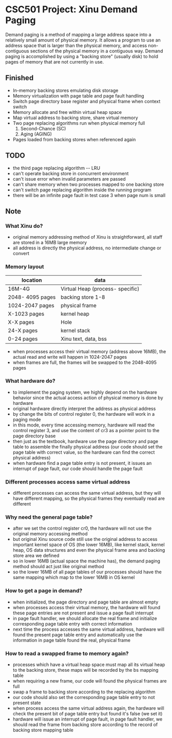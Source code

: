 # CSC501 Project: Xinu Demand Paging
Demand paging is a method of mapping a large address space into a relatively small amount of physical memory. It allows a program to use an address space that is larger than the physical memory, and access non-contiguous sections of the physical memory in a contiguous way. Demand paging is accomplished by using a "backing store" (usually disk) to hold pages of memory that are not currently in use.
## Finished
* In-memory backing stores emulating disk storage
* Memory virtualization with page table and page fault handling
* Switch page directory base register and physical frame when context switch
* Memory allocate and free within virtual heap space
* Map virtual address to backing store, share virtual memory
* Two page replacing algorithms run when physical memory full
    1. Second-Chance (SC)
    2. Aging (AGING)
* Pages loaded from backing stores when referenced again

## TODO
* the third page replacing algorithm -- LRU
* can't operate backing store in concurrent environment
* can't issue error when invalid parameters are passed
* can't share memory when two processes mapped to one backing store 
* can't switch page replacing algorithm inside the running program
* there will be an infinite page fault in test case 3 when page num is small

## Note
### What Xinu do?
* original memory addressing method of Xinu is straightforward, all staff are stored in a 16MB large memory
* all address is directly the physical address, no intermediate change or convert

### Memory layout  

|location|data|
| ---------- | --- |
|16M-4G|Virtual Heap (process- specific)|
|2048- 4095 pages|backing store 1-8|
|1024-2047 pages|physical frame|
|X-1023 pages|kernel heap|
|X-X pages|Hole|
|24-X pages|kernel stack|
|0-24 pages|Xinu text, data, bss|  
  
* when processes access their virtual memory (address above 16MB), the actual read and write will happen in 1024-2047 pages
* when frames are full, the frames will be swapped to the 2048-4095 pages

### What hardware do?
* to implement the paging system, we highly depend on the hardware behavior since the actual access action of physical memory is done by hardware
* original hardware directly interpret the address as physical address
* by change the bits of control register 0, the hardware will work in a paging mode
* in this mode, every time accessing memory, hardware will read the control register 3, and use the content of cr3 as a pointer point to the page directory base
* then just as the textbook, hardware use the page directory and page table to assemble the finally physical address (our code should set the page table with correct value, so the hardware can find the correct physical address)
* when hardware find a page table entry is not present, it issues an interrupt of page fault, our code should handle the page fault

### Different processes access same virtual address
* different processes can access the same virtual address, but they will have different mapping, so the physical frames they eventually read are different

### Why need the general page table?
* after we set the control register cr0, the hardware will not use the original memory accessing method
* but original Xinu source code still use the original address to access important kernel space of OS (the lower 16MB), like kernel stack, kernel heap, OS data structures and even the physical frame area and backing store area we defined
* so in lower 16MB (actual space the machine has), the demand paging method should act just like original method
* so the lower 16MB of all page tables of our processes should have the same mapping which map to the lower 16MB in OS kernel

### How to get a page in demand?
* when initialized, the page directory and page table are almost empty
* when processes access their virtual memory, the hardware will found these page entries are not present and issue a page fault interrupt
* in page fault handler, we should allocate the real frame and initialize corresponding page table entry with correct information
* next time the process accesses the same virtual address, hardware will found the present page table entry and automatically use the information in page table found the real, physical frame  

### How to read a swapped frame to memory again?
* processes which have a virtual heap space must map all its virtual heap to the backing store, these maps will be recorded by the bs mapping table
* when requiring a new frame, our code will found the physical frames are full
* swap a frame to backing store according to the replacing algorithm
* our code should also set the corresponding page table entry to not present state
* when process access the same virtual address again, the hardware will check the present bit of page table entry but found it's false (we set it)
* hardware will issue an interrupt of page fault, in page fault handler, we should read the frame from backing store according to the record of backing store mapping table


